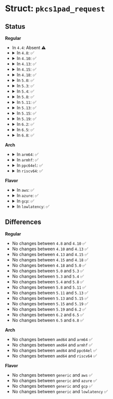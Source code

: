 # Struct: <code>pkcs1pad_request</code>

## Status
<b>Regular</b>
<ul>
<li>
In <code>4.4</code>: Absent ⚠️
</li>
<li>
<details>
<summary>In <code>4.8</code>: ✅</summary>

```c
struct pkcs1pad_request {
    struct scatterlist in_sg[2];
    struct scatterlist out_sg[1];
    uint8_t *in_buf;
    uint8_t *out_buf;
    struct akcipher_request child_req;
};
```
</details>
</li>
<li>
<details>
<summary>In <code>4.10</code>: ✅</summary>

```c
struct pkcs1pad_request {
    struct scatterlist in_sg[2];
    struct scatterlist out_sg[1];
    uint8_t *in_buf;
    uint8_t *out_buf;
    struct akcipher_request child_req;
};
```
</details>
</li>
<li>
<details>
<summary>In <code>4.13</code>: ✅</summary>

```c
struct pkcs1pad_request {
    struct scatterlist in_sg[2];
    struct scatterlist out_sg[1];
    uint8_t *in_buf;
    uint8_t *out_buf;
    struct akcipher_request child_req;
};
```
</details>
</li>
<li>
<details>
<summary>In <code>4.15</code>: ✅</summary>

```c
struct pkcs1pad_request {
    struct scatterlist in_sg[2];
    struct scatterlist out_sg[1];
    uint8_t *in_buf;
    uint8_t *out_buf;
    struct akcipher_request child_req;
};
```
</details>
</li>
<li>
<details>
<summary>In <code>4.18</code>: ✅</summary>

```c
struct pkcs1pad_request {
    struct scatterlist in_sg[2];
    struct scatterlist out_sg[1];
    uint8_t *in_buf;
    uint8_t *out_buf;
    struct akcipher_request child_req;
};
```
</details>
</li>
<li>
<details>
<summary>In <code>5.0</code>: ✅</summary>

```c
struct pkcs1pad_request {
    struct scatterlist in_sg[2];
    struct scatterlist out_sg[1];
    uint8_t *in_buf;
    uint8_t *out_buf;
    struct akcipher_request child_req;
};
```
</details>
</li>
<li>
<details>
<summary>In <code>5.3</code>: ✅</summary>

```c
struct pkcs1pad_request {
    struct scatterlist in_sg[2];
    struct scatterlist out_sg[1];
    uint8_t *in_buf;
    uint8_t *out_buf;
    struct akcipher_request child_req;
};
```
</details>
</li>
<li>
<details>
<summary>In <code>5.4</code>: ✅</summary>

```c
struct pkcs1pad_request {
    struct scatterlist in_sg[2];
    struct scatterlist out_sg[1];
    uint8_t *in_buf;
    uint8_t *out_buf;
    struct akcipher_request child_req;
};
```
</details>
</li>
<li>
<details>
<summary>In <code>5.8</code>: ✅</summary>

```c
struct pkcs1pad_request {
    struct scatterlist in_sg[2];
    struct scatterlist out_sg[1];
    uint8_t *in_buf;
    uint8_t *out_buf;
    struct akcipher_request child_req;
};
```
</details>
</li>
<li>
<details>
<summary>In <code>5.11</code>: ✅</summary>

```c
struct pkcs1pad_request {
    struct scatterlist in_sg[2];
    struct scatterlist out_sg[1];
    uint8_t *in_buf;
    uint8_t *out_buf;
    struct akcipher_request child_req;
};
```
</details>
</li>
<li>
<details>
<summary>In <code>5.13</code>: ✅</summary>

```c
struct pkcs1pad_request {
    struct scatterlist in_sg[2];
    struct scatterlist out_sg[1];
    uint8_t *in_buf;
    uint8_t *out_buf;
    struct akcipher_request child_req;
};
```
</details>
</li>
<li>
<details>
<summary>In <code>5.15</code>: ✅</summary>

```c
struct pkcs1pad_request {
    struct scatterlist in_sg[2];
    struct scatterlist out_sg[1];
    uint8_t *in_buf;
    uint8_t *out_buf;
    struct akcipher_request child_req;
};
```
</details>
</li>
<li>
<details>
<summary>In <code>5.19</code>: ✅</summary>

```c
struct pkcs1pad_request {
    struct scatterlist in_sg[2];
    struct scatterlist out_sg[1];
    uint8_t *in_buf;
    uint8_t *out_buf;
    struct akcipher_request child_req;
};
```
</details>
</li>
<li>
<details>
<summary>In <code>6.2</code>: ✅</summary>

```c
struct pkcs1pad_request {
    struct scatterlist in_sg[2];
    struct scatterlist out_sg[1];
    uint8_t *in_buf;
    uint8_t *out_buf;
    struct akcipher_request child_req;
};
```
</details>
</li>
<li>
<details>
<summary>In <code>6.5</code>: ✅</summary>

```c
struct pkcs1pad_request {
    struct scatterlist in_sg[2];
    struct scatterlist out_sg[1];
    uint8_t *in_buf;
    uint8_t *out_buf;
    struct akcipher_request child_req;
};
```
</details>
</li>
<li>
<details>
<summary>In <code>6.8</code>: ✅</summary>

```c
struct pkcs1pad_request {
    struct scatterlist in_sg[2];
    struct scatterlist out_sg[1];
    uint8_t *in_buf;
    uint8_t *out_buf;
    struct akcipher_request child_req;
};
```
</details>
</li>
</ul>
<b>Arch</b>
<ul>
<li>
<details>
<summary>In <code>arm64</code>: ✅</summary>

```c
struct pkcs1pad_request {
    struct scatterlist in_sg[2];
    struct scatterlist out_sg[1];
    uint8_t *in_buf;
    uint8_t *out_buf;
    struct akcipher_request child_req;
};
```
</details>
</li>
<li>
<details>
<summary>In <code>armhf</code>: ✅</summary>

```c
struct pkcs1pad_request {
    struct scatterlist in_sg[2];
    struct scatterlist out_sg[1];
    uint8_t *in_buf;
    uint8_t *out_buf;
    struct akcipher_request child_req;
};
```
</details>
</li>
<li>
<details>
<summary>In <code>ppc64el</code>: ✅</summary>

```c
struct pkcs1pad_request {
    struct scatterlist in_sg[2];
    struct scatterlist out_sg[1];
    uint8_t *in_buf;
    uint8_t *out_buf;
    struct akcipher_request child_req;
};
```
</details>
</li>
<li>
<details>
<summary>In <code>riscv64</code>: ✅</summary>

```c
struct pkcs1pad_request {
    struct scatterlist in_sg[2];
    struct scatterlist out_sg[1];
    uint8_t *in_buf;
    uint8_t *out_buf;
    struct akcipher_request child_req;
};
```
</details>
</li>
</ul>
<b>Flavor</b>
<ul>
<li>
<details>
<summary>In <code>aws</code>: ✅</summary>

```c
struct pkcs1pad_request {
    struct scatterlist in_sg[2];
    struct scatterlist out_sg[1];
    uint8_t *in_buf;
    uint8_t *out_buf;
    struct akcipher_request child_req;
};
```
</details>
</li>
<li>
<details>
<summary>In <code>azure</code>: ✅</summary>

```c
struct pkcs1pad_request {
    struct scatterlist in_sg[2];
    struct scatterlist out_sg[1];
    uint8_t *in_buf;
    uint8_t *out_buf;
    struct akcipher_request child_req;
};
```
</details>
</li>
<li>
<details>
<summary>In <code>gcp</code>: ✅</summary>

```c
struct pkcs1pad_request {
    struct scatterlist in_sg[2];
    struct scatterlist out_sg[1];
    uint8_t *in_buf;
    uint8_t *out_buf;
    struct akcipher_request child_req;
};
```
</details>
</li>
<li>
<details>
<summary>In <code>lowlatency</code>: ✅</summary>

```c
struct pkcs1pad_request {
    struct scatterlist in_sg[2];
    struct scatterlist out_sg[1];
    uint8_t *in_buf;
    uint8_t *out_buf;
    struct akcipher_request child_req;
};
```
</details>
</li>
</ul>

## Differences
<b>Regular</b>
<ul>
<li>
No changes between <code>4.8</code> and <code>4.10</code> ✅
</li>
<li>
No changes between <code>4.10</code> and <code>4.13</code> ✅
</li>
<li>
No changes between <code>4.13</code> and <code>4.15</code> ✅
</li>
<li>
No changes between <code>4.15</code> and <code>4.18</code> ✅
</li>
<li>
No changes between <code>4.18</code> and <code>5.0</code> ✅
</li>
<li>
No changes between <code>5.0</code> and <code>5.3</code> ✅
</li>
<li>
No changes between <code>5.3</code> and <code>5.4</code> ✅
</li>
<li>
No changes between <code>5.4</code> and <code>5.8</code> ✅
</li>
<li>
No changes between <code>5.8</code> and <code>5.11</code> ✅
</li>
<li>
No changes between <code>5.11</code> and <code>5.13</code> ✅
</li>
<li>
No changes between <code>5.13</code> and <code>5.15</code> ✅
</li>
<li>
No changes between <code>5.15</code> and <code>5.19</code> ✅
</li>
<li>
No changes between <code>5.19</code> and <code>6.2</code> ✅
</li>
<li>
No changes between <code>6.2</code> and <code>6.5</code> ✅
</li>
<li>
No changes between <code>6.5</code> and <code>6.8</code> ✅
</li>
</ul>
<b>Arch</b>
<ul>
<li>
No changes between <code>amd64</code> and <code>arm64</code> ✅
</li>
<li>
No changes between <code>amd64</code> and <code>armhf</code> ✅
</li>
<li>
No changes between <code>amd64</code> and <code>ppc64el</code> ✅
</li>
<li>
No changes between <code>amd64</code> and <code>riscv64</code> ✅
</li>
</ul>
<b>Flavor</b>
<ul>
<li>
No changes between <code>generic</code> and <code>aws</code> ✅
</li>
<li>
No changes between <code>generic</code> and <code>azure</code> ✅
</li>
<li>
No changes between <code>generic</code> and <code>gcp</code> ✅
</li>
<li>
No changes between <code>generic</code> and <code>lowlatency</code> ✅
</li>
</ul>
